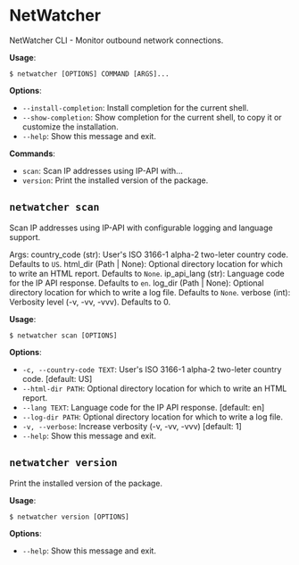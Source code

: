 # NetWatcher

NetWatcher CLI - Monitor outbound network connections.

**Usage**:

```console
$ netwatcher [OPTIONS] COMMAND [ARGS]...
```

**Options**:

* `--install-completion`: Install completion for the current shell.
* `--show-completion`: Show completion for the current shell, to copy it or customize the installation.
* `--help`: Show this message and exit.

**Commands**:

* `scan`: Scan IP addresses using IP-API with...
* `version`: Print the installed version of the package.

## `netwatcher scan`

Scan IP addresses using IP-API with configurable logging and language support.

Args:
    country_code (str): User&#x27;s ISO 3166-1 alpha-2 two-leter country code. Defaults to `US`.
    html_dir (Path | None): Optional directory location for which to write an HTML report. Defaults to `None`.
    ip_api_lang (str): Language code for the IP API response. Defaults to `en`.
    log_dir (Path | None): Optional directory location for which to write a log file. Defaults to `None`.
    verbose (int): Verbosity level (-v, -vv, -vvv). Defaults to 0.

**Usage**:

```console
$ netwatcher scan [OPTIONS]
```

**Options**:

* `-c, --country-code TEXT`: User&#x27;s ISO 3166-1 alpha-2 two-leter country code.  [default: US]
* `--html-dir PATH`: Optional directory location for which to write an HTML report.
* `--lang TEXT`: Language code for the IP API response.  [default: en]
* `--log-dir PATH`: Optional directory location for which to write a log file.
* `-v, --verbose`: Increase verbosity (-v, -vv, -vvv)  [default: 1]
* `--help`: Show this message and exit.

## `netwatcher version`

Print the installed version of the package.

**Usage**:

```console
$ netwatcher version [OPTIONS]
```

**Options**:

* `--help`: Show this message and exit.

